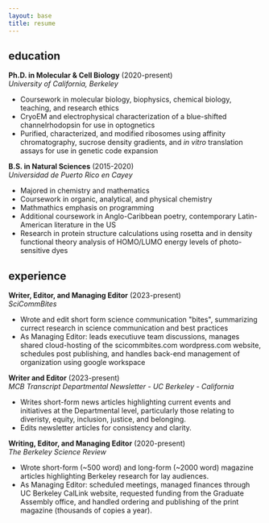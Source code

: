 ```yaml
---
layout: base
title: resume
---
```


## education

**Ph.D. in Molecular & Cell Biology** (2020-present)  
_University of California, Berkeley_  

- Coursework in molecular biology, biophysics, chemical biology, teaching, and research ethics  
- CryoEM and electrophysical characterization of a blue-shifted channelrhodopsin for use in optognetics  
- Purified, characterized, and modified ribosomes using affinity chromatography, sucrose density gradients, and _in vitro_ translation assays for use in genetic code expansion

**B.S. in Natural Sciences** (2015-2020)  
_Universidad de Puerto Rico en Cayey_  

- Majored in chemistry and mathematics
- Coursework in organic, analytical, and physical chemistry
- Mathmathics emphasis on programming
- Additional coursework in Anglo-Caribbean poetry, contemporary Latin-American literature in the US
- Research in protein structure calculations using rosetta and in density functional theory analysis of HOMO/LUMO energy levels of photo-sensitive dyes

## experience

**Writer, Editor, and Managing Editor** (2023-present)  
_SciCommBites_  

- Wrote and edit short form science communication "bites", summarizing currect research in science communication and best practices  
- As Managing Editor: leads executiuve team discussions, manages shared cloud-hosting of the scicommbites.com wordpress.com website, schedules post publishing, and handles back-end management of organization using google workspace

**Writer and Editor** (2023-present)  
_MCB Transcript Departmental Newsletter - UC Berkeley - California_  

- Writes short-form news articles highlighting current events and initiatives at the Departmental level, particularly those relating to diveristy, equity, inclusion, justice, and belonging.
- Edits newsletter articles for consistency and clarity.  

**Writing, Editor, and Managing Editor** (2020-present)  
_The Berkeley Science Review_  

- Wrote short-form (~500 word) and long-form (~2000 word) magazine articles highlighting Berkeley research for lay audiences.  
- As Managing Editor: scheduled meetings, managed finances through UC Berkeley CalLink website, requested funding from the Graduate Assembly office, and handled ordering and publishing of the print magazine (thousands of copies a year).